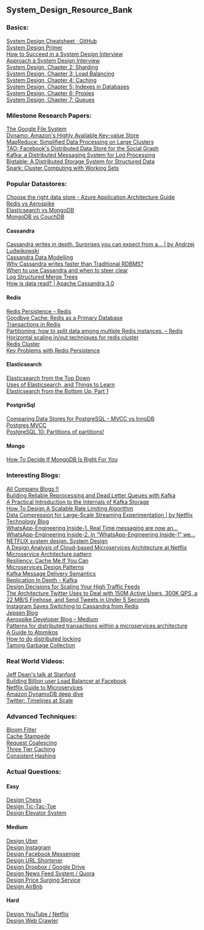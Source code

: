 ## System_Design_Resource_Bank

### Basics:
[System Design Cheatsheet · GitHub](https://gist.github.com/vasanthk/485d1c25737e8e72759f)
</br>
[System Design Primer](https://github.com/donnemartin/system-design-primer)
</br>
[How to Succeed in a System Design Interview](https://blog.pramp.com/how-to-succeed-in-a-system-design-interview-27b35de0df26)
</br>
[Approach a System Design Interview](https://medium.com/system-designing-interviews/approach-a-system-design-interview-f3594e243730)
</br>
[System Design, Chapter 2: Sharding](https://medium.com/system-designing-interviews/system-design-chapter-2-sharding-484960c18f6)
</br>
[System Design, Chapter 3: Load Balancing](https://medium.com/system-designing-interviews/system-design-chapter-3-load-balancing-e1c89148e37)
</br>
[System Design, Chapter 4: Caching](https://medium.com/system-designing-interviews/system-design-chapter-4-caching-b59a4cf83f10)
</br>
[System Design, Chapter 5: Indexes in Databases](https://medium.com/@nishantnitb/system-design-chapter-5-indexes-in-databases-beb90295dbcf)
</br>
[System Design, Chapter 6: Proxies](https://medium.com/system-designing-interviews/system-design-chapter-6-proxies-f77be8858023)
</br>
[System Design, Chapter 7: Queues](https://medium.com/system-designing-interviews/system-design-chapter-7-queues-5f3f9bed81)
</br>

### Milestone Research Papers:
[The Google File System](https://static.googleusercontent.com/media/research.google.com/en//archive/gfs-sosp2003.pdf)
</br>
[Dynamo: Amazon's Highly Available Key-value Store](https://www.allthingsdistributed.com/files/amazon-dynamo-sosp2007.pdf)
</br>
[MapReduce: Simplified Data Processing on Large Clusters](https://static.googleusercontent.com/media/research.google.com/en//archive/mapreduce-osdi04.pdf)
</br>
[TAO: Facebook's Distributed Data Store for the Social Graph](https://www.usenix.org/system/files/conference/atc13/atc13-bronson.pdf)
</br>
[Kafka: a Distributed Messaging System for Log Processing](http://notes.stephenholiday.com/Kafka.pdf)
</br>
[Bigtable: A Distributed Storage System for Structured Data](https://static.googleusercontent.com/media/research.google.com/en//archive/bigtable-osdi06.pdf)
</br>
[Spark: Cluster Computing with Working Sets](https://www.usenix.org/legacy/event/hotcloud10/tech/full_papers/Zaharia.pdf)


### Popular Datastores:
[Choose the right data store - Azure Application Architecture Guide](https://docs.microsoft.com/en-us/azure/architecture/guide/technology-choices/data-store-overview)
</br>
[Redis vs Aerospike](https://lynnlangit.com/2015/01/28/lessons-learned-benchmarking-nosql-on-the-aws-cloud-aerospikedb-and-redis/)
</br>
[Elasticsearch vs MongoDB](https://medium.com/@ranjeetvimal/elasticsearch-vs-mongodb-631f410cd317#:~:text=MongoDB%20is%20a%20general%20purpose,search%20engine%20backed%20by%20Lucene.&text=In%20practice%2C%20ElasticSearch%20is%20often,queries%2C%20based%20on%20data%20content.)
</br>
[MongoDB vs CouchDB](https://blog.scottlogic.com/2014/08/04/mongodb-vs-couchdb.html#:~:text=Both%20scale%20across%20multiple%20nodes,defined%20as%20a%20replica%20set.&text=CouchDB%20uses%20a%20replication%20model%20called%20Eventual%20Consistency.)

#### Cassandra
[Cassandra writes in depth. Surprises you can expect from a… | by Andrzej Ludwikowski](https://blog.softwaremill.com/cassandra-writes-in-depth-6ea8d7581eb)
</br>
[Cassandra Data Modelling](https://cassandra.apache.org/doc/latest/data_modeling/data_modeling_logical.html)
</br>
[Why Cassandra writes faster than Traditional RDBMS?](https://www.linkedin.com/pulse/why-cassandra-writes-faster-than-traditional-rdbms-vishal-kharjul/)
</br>
[When to use Cassandra and when to steer clear](https://towardsdatascience.com/when-to-use-cassandra-and-when-to-steer-clear-72b7f2cede76)
</br>
[Log Structured Merge Trees](http://www.benstopford.com/2015/02/14/log-structured-merge-trees/)
</br>
[How is data read? | Apache Cassandra 3.0](https://docs.datastax.com/en/cassandra-oss/3.0/cassandra/dml/dmlAboutReads.html)


#### Redis
[Redis Persistence – Redis](https://redis.io/topics/persistence)
</br>
[Goodbye Cache: Redis as a Primary Database](https://redislabs.com/blog/goodbye-cache-redis-as-a-primary-database/)
</br>
[Transactions in Redis](https://redis.io/topics/transactions)
</br>
[Partitioning: how to split data among multiple Redis instances. – Redis](https://redis.io/topics/partitioning)
</br>
[Horizontal scaling in/out techniques for redis cluster](https://medium.com/@iamvishalkhare/horizontal-scaling-in-out-techniques-for-redis-cluster-dcd75c696c86)
</br>
[Redis Cluster](https://redis.io/topics/cluster-tutorial)
</br>
[Key Problems with Redis Persistence](http://oldblog.antirez.com/post/a-few-key-problems-in-redis-persistence.html#:~:text=The%20problem%20is%20that%20we,memory%20at%20a%20given%20time.)

#### Elasticsearch
[Elasticsearch from the Top Down](https://www.elastic.co/blog/found-elasticsearch-top-down)
</br>
[Uses of Elasticsearch, and Things to Learn](https://www.elastic.co/blog/found-uses-of-elasticsearch)
</br>
[Elasticsearch from the Bottom Up, Part 1](https://www.elastic.co/blog/found-elasticsearch-from-the-bottom-up)
</br>

#### PostgreSql
[Comparing Data Stores for PostgreSQL - MVCC vs InnoDB](https://severalnines.com/database-blog/comparing-data-stores-postgresql-mvcc-vs-innodb)
</br>
[Postgres MVCC](https://malisper.me/postgres-mvcc/)
</br>
[PostgreSQL 10: Partitions of partitions!](https://joaodlf.com/postgresql-10-partitions-of-partitions.html)

#### Mongo
[How To Decide If MongoDB Is Right For You](https://medium.com/better-programming/mongodb-insights-20e36c8f2fcd)


### Interesting Blogs:
[All Company Blogs !!](https://github.com/kilimchoi/engineering-blogs)
</br>
[Building Reliable Reprocessing and Dead Letter Queues with Kafka](https://eng.uber.com/reliable-reprocessing/)
</br>
[A Practical Introduction to the Internals of Kafka Storage](https://medium.com/@durgaswaroop/a-practical-introduction-to-kafka-storage-internals-d5b544f6925f)
</br>
[How To Design A Scalable Rate Limiting Algorithm](https://konghq.com/blog/how-to-design-a-scalable-rate-limiting-algorithm/)
</br>
[Data Compression for Large-Scale Streaming Experimentation | by Netflix Technology Blog](https://netflixtechblog.com/data-compression-for-large-scale-streaming-experimentation-c20bfab8b9ce)
</br>
[WhatsApp-Engineering Inside-1. Real Time messaging are now an…](https://medium.com/codingurukul/whatsapp-engineering-inside-1-1ef4845ff784)
</br>
[WhatsApp-Engineering Inside-2. In “WhatsApp-Engineering Inside-1” we…](https://medium.com/codingurukul/whatsapp-engineering-inside-2-bdd1ec354748)
</br>
[NETFLIX system design. System Design](https://medium.com/@narengowda/netflix-system-design-dbec30fede8d)
</br>
[A Design Analysis of Cloud-based Microservices Architecture at Netflix](https://medium.com/swlh/a-design-analysis-of-cloud-based-microservices-architecture-at-netflix-98836b2da45f)
</br>
[Microservice Architecture pattern](https://microservices.io/patterns/microservices.html)
</br>
[Resiliency: Cache Me If You Can](https://medium.com/@adhorn/patterns-for-resilient-architecture-part-4-85afa66d6341#:~:text=Request%20coalescing&text=These%20situations%20often%20occur%20during,request%20to%20the%20downstream%20storage.)
</br>
[Microservices Design Patterns](https://vslive.com/Blogs/News-and-Tips/2018/02/Go-Fast-by-Going-Micro-Microservices-Design-Patterns-You-Should-Know.aspx#:~:text=Microservices%20design%20patterns%20are%20software,individual%20microservice%20independently%2C%20if%20desired.)
</br>
[Kafka Message Delivery Semantics](https://kafka.apache.org/documentation/#semantics)
</br>
[Replication In Depth - Kafka](https://aphyr.com/posts/293-jepsen-kafka)
</br>
[Design Decisions for Scaling Your High Traffic Feeds](http://highscalability.com/blog/2013/10/28/design-decisions-for-scaling-your-high-traffic-feeds.html)
</br>
[The Architecture Twitter Uses to Deal with 150M Active Users, 300K QPS, a 22 MB/S Firehose, and Send Tweets in Under 5 Seconds](http://highscalability.com/blog/2013/7/8/the-architecture-twitter-uses-to-deal-with-150m-active-users.html)
</br>
[Instagram Saves Switching to Cassandra from Redis](https://www.datastax.com/blog/2014/10/facebooks-instagram-making-switch-cassandra-redis-75-insta-savings)
</br>
[Jepsen Blog](https://aphyr.com/posts)
</br>
[Aerospike Developer Blog – Medium](https://medium.com/aerospike-developer-blog)
</br>
[Patterns for distributed transactions within a microservices architecture](https://developers.redhat.com/blog/2018/10/01/patterns-for-distributed-transactions-within-a-microservices-architecture/)
</br>
[A Guide to Atomikos](https://www.baeldung.com/java-atomikos)
</br>
[How to do distributed locking](https://martin.kleppmann.com/2016/02/08/how-to-do-distributed-locking.html)
</br>
[Taming Garbage Collection](https://product.hubspot.com/blog/g1gc-fundamentals-lessons-from-taming-garbage-collection#HumongousObjects)


### Real World Videos:
[Jeff Dean's talk at Stanford](https://www.youtube.com/watch?v=modXC5IWTJI)
</br>
[Building Billion user Load Balancer at Facebook](https://www.youtube.com/watch?v=bxhYNfFeVF4)
</br>
[Netflix Guide to Microservices](https://www.youtube.com/watch?v=CZ3wIuvmHeM)
</br>
[Amazon DynamoDB deep dive](https://www.youtube.com/watch?v=HaEPXoXVf2k)
</br>
[Twitter: Timelines at Scale](https://www.infoq.com/presentations/Twitter-Timeline-Scalability/)

### Advanced Techniques:
[Bloom Filter](https://medium.com/system-design-blog/bloom-filter-a-probabilistic-data-structure-12e4e5cf0638#:~:text=Bloom%20filter%20is%20a%20probabilistic,of%20applications%20in%20software%20engineering.&text=It%20allows%20for%20membership%20lookups%20in%20constant%20space%20%26%20time.)
</br>
[Cache Stampede](https://medium.com/@vaibhav0109/cache-stampede-problem-5eba782a1a4f)
</br>
[Request Coalescing](https://wikitech.wikimedia.org/wiki/Varnish#:~:text=In%20case%20a%20request%20from,object%20from%20an%20origin%20server.&text=Once%20the%20response%20is%20fetched,feature%20is%20called%20request%20coalescing.)
</br>
[Three Tier Caching](https://blogs.oracle.com/oswald/cache,-cache,-cache-part-2:-architectures)
</br>
[Consistent Hashing](https://medium.com/system-design-blog/consistent-hashing-b9134c8a9062)


### Actual Questions:

#### Easy
[Design Chess](https://medium.com/system-designing-interviews/design-a-chess-game-dddd7ba11bc0)
</br>
[Design Tic-Tac-Toe](https://medium.com/system-designing-interviews/design-tic-tac-toe-game-1b912bba64cf)
</br>
[Design Elevator System](https://medium.com/system-designing-interviews/design-a-elevator-system-fc5832ca0b8b)

#### Medium
[Design Uber](https://medium.com/@narengowda/uber-system-design-8b2bc95e2cfe)
</br>
[Design Instagram](https://medium.com/@dingdingsherrywang/system-design-instagram-4658eeb0423a)
</br>
[Design Facebook Messenger](https://medium.com/@eileen.code4fun/design-facebook-messenger-438d76639985)
</br>
[Design URL Shortener](https://medium.com/@narengowda/url-shortener-system-design-3db520939a1c)
</br>
[Design Dropbox / Google Drive](https://medium.com/@narengowda/system-design-dropbox-or-google-drive-8fd5da0ce55b)
</br>
[Design News Feed System / Quora](https://medium.com/@bansal_ankur/design-a-news-feed-system-6bf42e9f03fb)
</br>
[Design Price Surging Service](https://medium.com/software-system-design/price-surge-during-online-hotel-booking-ff060c33b2b6)
</br>
[Design AirBnb](https://medium.com/@nrkapri/system-design-interview-question-design-airbnb-11ac00a1d9b0)

#### Hard
[Design YouTube / Netflix](https://medium.com/@eileen.code4fun/system-design-interview-mini-youtube-5cae5eedceae)
</br>
[Design Web Crawler](https://medium.com/@morefree7/design-a-distributed-web-crawler-f67a8ebb8336)

